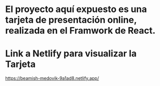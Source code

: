 # El proyecto aquí expuesto es una tarjeta de presentación online, realizada en el Framwork de React.

# Link a Netlify para visualizar la Tarjeta
https://beamish-medovik-9a1ad8.netlify.app/
